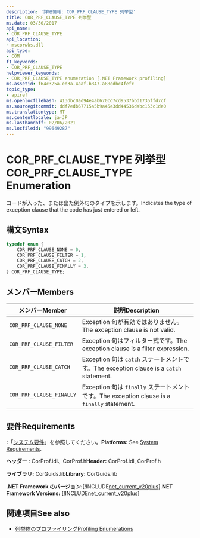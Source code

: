 ```yaml
---
description: '詳細情報: COR_PRF_CLAUSE_TYPE 列挙型'
title: COR_PRF_CLAUSE_TYPE 列挙型
ms.date: 03/30/2017
api_name:
- COR_PRF_CLAUSE_TYPE
api_location:
- mscorwks.dll
api_type:
- COM
f1_keywords:
- COR_PRF_CLAUSE_TYPE
helpviewer_keywords:
- COR_PRF_CLAUSE_TYPE enumeration [.NET Framework profiling]
ms.assetid: f64c325a-ed3a-4aaf-b847-a88edbc4fefc
topic_type:
- apiref
ms.openlocfilehash: 413dbc0ad94e4ab670cd7cd9537bbd1735ffd7cf
ms.sourcegitcommit: ddf7edb67715a5b9a45e3dd44536dabc153c1de0
ms.translationtype: MT
ms.contentlocale: ja-JP
ms.lasthandoff: 02/06/2021
ms.locfileid: "99649287"
---
```

# <a name="cor_prf_clause_type-enumeration"></a><span data-ttu-id="cdd2e-103">COR_PRF_CLAUSE_TYPE 列挙型</span><span class="sxs-lookup"><span data-stu-id="cdd2e-103">COR_PRF_CLAUSE_TYPE Enumeration</span></span>

<span data-ttu-id="cdd2e-104">コードが入った、または出た例外句のタイプを示します。</span><span class="sxs-lookup"><span data-stu-id="cdd2e-104">Indicates the type of exception clause that the code has just entered or left.</span></span>  
  
## <a name="syntax"></a><span data-ttu-id="cdd2e-105">構文</span><span class="sxs-lookup"><span data-stu-id="cdd2e-105">Syntax</span></span>  
  
```cpp  
typedef enum {  
    COR_PRF_CLAUSE_NONE = 0,  
    COR_PRF_CLAUSE_FILTER = 1,  
    COR_PRF_CLAUSE_CATCH = 2,  
    COR_PRF_CLAUSE_FINALLY = 3,  
} COR_PRF_CLAUSE_TYPE;  
```  
  
## <a name="members"></a><span data-ttu-id="cdd2e-106">メンバー</span><span class="sxs-lookup"><span data-stu-id="cdd2e-106">Members</span></span>  
  
|<span data-ttu-id="cdd2e-107">メンバー</span><span class="sxs-lookup"><span data-stu-id="cdd2e-107">Member</span></span>|<span data-ttu-id="cdd2e-108">説明</span><span class="sxs-lookup"><span data-stu-id="cdd2e-108">Description</span></span>|  
|------------|-----------------|  
|`COR_PRF_CLAUSE_NONE`|<span data-ttu-id="cdd2e-109">Exception 句が有効ではありません。</span><span class="sxs-lookup"><span data-stu-id="cdd2e-109">The exception clause is not valid.</span></span>|  
|`COR_PRF_CLAUSE_FILTER`|<span data-ttu-id="cdd2e-110">Exception 句はフィルター式です。</span><span class="sxs-lookup"><span data-stu-id="cdd2e-110">The exception clause is a filter expression.</span></span>|  
|`COR_PRF_CLAUSE_CATCH`|<span data-ttu-id="cdd2e-111">Exception 句は `catch` ステートメントです。</span><span class="sxs-lookup"><span data-stu-id="cdd2e-111">The exception clause is a `catch` statement.</span></span>|  
|`COR_PRF_CLAUSE_FINALLY`|<span data-ttu-id="cdd2e-112">Exception 句は `finally` ステートメントです。</span><span class="sxs-lookup"><span data-stu-id="cdd2e-112">The exception clause is a `finally` statement.</span></span>|  
  
## <a name="requirements"></a><span data-ttu-id="cdd2e-113">要件</span><span class="sxs-lookup"><span data-stu-id="cdd2e-113">Requirements</span></span>  

 <span data-ttu-id="cdd2e-114">**:**「[システム要件](../../get-started/system-requirements.md)」を参照してください。</span><span class="sxs-lookup"><span data-stu-id="cdd2e-114">**Platforms:** See [System Requirements](../../get-started/system-requirements.md).</span></span>  
  
 <span data-ttu-id="cdd2e-115">**ヘッダー** : CorProf.idl、CorProf.h</span><span class="sxs-lookup"><span data-stu-id="cdd2e-115">**Header:** CorProf.idl, CorProf.h</span></span>  
  
 <span data-ttu-id="cdd2e-116">**ライブラリ:** CorGuids.lib</span><span class="sxs-lookup"><span data-stu-id="cdd2e-116">**Library:** CorGuids.lib</span></span>  
  
 <span data-ttu-id="cdd2e-117">**.NET Framework のバージョン:**[!INCLUDE[net_current_v20plus](../../../../includes/net-current-v20plus-md.md)]</span><span class="sxs-lookup"><span data-stu-id="cdd2e-117">**.NET Framework Versions:** [!INCLUDE[net_current_v20plus](../../../../includes/net-current-v20plus-md.md)]</span></span>  
  
## <a name="see-also"></a><span data-ttu-id="cdd2e-118">関連項目</span><span class="sxs-lookup"><span data-stu-id="cdd2e-118">See also</span></span>

- [<span data-ttu-id="cdd2e-119">列挙体のプロファイリング</span><span class="sxs-lookup"><span data-stu-id="cdd2e-119">Profiling Enumerations</span></span>](profiling-enumerations.md)
